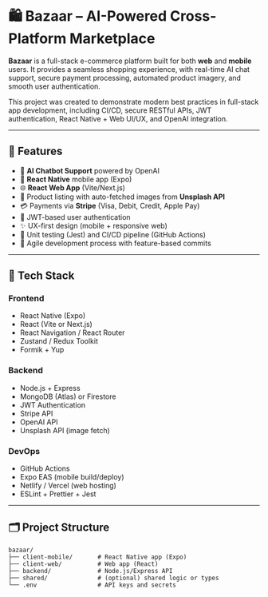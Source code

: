 # 🛍️ Bazaar – AI-Powered Cross-Platform Marketplace

**Bazaar** is a full-stack e-commerce platform built for both **web** and **mobile** users. It provides a seamless shopping experience, with real-time AI chat support, secure payment processing, automated product imagery, and smooth user authentication.

This project was created to demonstrate modern best practices in full-stack app development, including CI/CD, secure RESTful APIs, JWT authentication, React Native + Web UI/UX, and OpenAI integration.

---

## 🚀 Features

- 🧠 **AI Chatbot Support** powered by OpenAI
- 📱 **React Native** mobile app (Expo)
- 🌐 **React Web App** (Vite/Next.js)
- 🛒 Product listing with auto-fetched images from **Unsplash API**
- 💳 Payments via **Stripe** (Visa, Debit, Credit, Apple Pay)
- 🔐 JWT-based user authentication
- ✨ UX-first design (mobile + responsive web)
- 🧪 Unit testing (Jest) and CI/CD pipeline (GitHub Actions)
- 🔁 Agile development process with feature-based commits

---

## 🧰 Tech Stack

### Frontend
- React Native (Expo)
- React (Vite or Next.js)
- React Navigation / React Router
- Zustand / Redux Toolkit
- Formik + Yup

### Backend
- Node.js + Express
- MongoDB (Atlas) or Firestore
- JWT Authentication
- Stripe API
- OpenAI API
- Unsplash API (image fetch)

### DevOps
- GitHub Actions
- Expo EAS (mobile build/deploy)
- Netlify / Vercel (web hosting)
- ESLint + Prettier + Jest

---

## 🗂️ Project Structure

```plaintext
bazaar/
├── client-mobile/       # React Native app (Expo)
├── client-web/          # Web app (React)
├── backend/             # Node.js/Express API
├── shared/              # (optional) shared logic or types
└── .env                 # API keys and secrets
```
